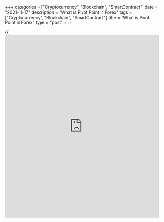+++
categories = ["Cryptocurrency", "Blockchain", "SmartContract"]
date = "2021-11-17"
description = "What is Pivot Point in Forex"
tags = ["Cryptocurrency", "Blockchain", "SmartContract"]
title = "What is Pivot Point in Forex"
type = "post"
+++

{{<iframe id="large-banner" src="https://www.bounty.group/#slide=24.0" width="100%" height="600" scrolling="no" style="border: 0px solid rgb(216, 221, 230); border-radius: 3px;">}}

2021-11-17

2021-11-17

Best way of using Forex pivot point indicator in tradingOleg Tkachenko

One of the essential things in successful trading is the ability to
identify the key support and resistance levels and determine the pivotal
points where the overall trend is likely to reverse. A good way to
calculate important psychological levels is the Pivot Points indicator.
Depending on the method of plotting pivot points specified in the
settings, the indicator automatically draws several support and
resistance levels at High (Max), Low (Min), and Close prices. Read on,
and you will learn the pivot point definition, Pivot Points indicator,
the principle of plotting pivot points, and the trading systems based on
the Pivot Points indicator.

The article covers the following subjects:

## What are pivot points?

What is a pivot point? First, let us define pivot point. Pivot is a
French borrowing that slowly evolved grammatically in English, which
literary means “a turn.” Pivot points are the reversal points or levels
where the price rebounds and starts moving in the opposite direction.
Differently put, Pivot is the level where the bullish trend will turn
bearish and vice versa.

The indicator will be of use for a trader who:

  * Determines entry and exit points according to the support and resistance levels.

  * Chooses the method to calculate the length of stop loss and take profit.

  * Uses [trading strategies](https://www.fintechee.com/forex-trading-strategies/) within a trading range.

The principles of drawing Forex levels according to highs and lows are
subjective. However, if you use horizontal levels built according to a
specific mathematical formula, you will get a tool with a clear-cut
interpretation. These are Pivot lines.

## Types of Pivot Points

The classic formula for plotting stock pivot points involves using pivot
points trading strategy based on the average of three types of prices —
candlestick highs, lows, and closing prices. The difference between
other pivot point formulas and the classic one is in the number of lines
drawn, the use of additional correction factors, weighting factors.

 **1\. Classic calculation formula:**  Six horizontal lines are
calculated: three resistance levels (R1-R3) and three pivot support
levels (S1-S3). The calculation formula of the central stock Pivot point
is the arithmetic mean of three types of prices.

Pivot = (Max + Min + Close)/3

R1 = Pivot + (Pivot - Min)

R2 = Pivot + (Max - Min)

R3 = Max + 2*(Pivot - Min)

S1 = Pivot - (Max - Pivot)

S2 = Pivot - (Max - Min)

S3 = Min - 2*(Max - Pivot)

Max and Min are actual high and actual low; Close is the closing price.

 **2\. Fibonacci.** Fibonacci ratios are used to calculate the levels of
deviation from the classic (floor) Pivot point. The calculation formula
of the floor pivot line is the same as the classic one.

Pivot = (Max + Min + Close)/3

R1 = Pivot + (R*0,382)

R2 = Pivot + (R*0,618)

R3 = Pivot + (R*1,00)

R4 = Pivot + (R*1,618)

S1 = Pivot - (R*0,382)

S2 = Pivot - (R*0,618)

S3 = Pivot - (R*1,00)

S4 = Pivot - (R*1,618)

R = Max - Min

 **3\. The Camarilla pivot point.** The formula includes four support
and four resistance levels without the basic pivot point. Ratios are
included in the calculation, due to which the price [contact](https://www.playgroundfx.com/contact/)s the levels
more often. Therefore, Camarilla is often recommended for scalping and
short-term trading.

R1 = (Max - Min)*1,1/12 + Close

R2 = (Max - Min)*1,1/6 + Close

R3 = (Max - Min)*1,1/4 + Close

R4 = (Max - Min)*1,1/2 + Close

S1 = Close - (Max - Min)*1,1/12

S2 = Close - (Max - Min)*1,1/6

S3 = Close - (Max - Min)*1,1/4

S4 = Close - (Max - Min)*1,1/2

 **4\. Woodie’s pivot points.** The calculation formula is similar to
the standard pivot points. However, standard calculators use four levels
instead of six. Besides, the calculation for Woodie’s pivot points
differs from other pivots because it places a greater weighting on
recent price data than other variations.

Pivot = (Max + Min + 2*Close)/4

R1 = Pivot + (Pivot - Min)

R2 = Pivot + (Max - Min)

S1 = Pivot - (Max - Pivot)

S2 = Pivot - (Max - Min)

 **5\. DeMark Pivot points.** Demark pivots compute only the upper
resistance level and the lower support line. The approach to what is
pivot point and the calculation of the base level is also different.

  * If Close is less than Open, Pivot = Max + 2*Min + Close

  * If Close is greater than Open, Pivot = 2*Max + Min + Close 

  * If Close = Open, Pivot = Max + Min + 2*Close

S1 = Pivot/2 - Min

R1 = Pivot/2 + Max

There is no single “best” indicator. Each calculation method could be
the best for a particular situation and particular asset. You can define
the relevant Pivot calculation method only by testing your trading
strategy. Read more about testing Forex strategies in the article
devoted to the MT4 [strategy tester.][1]

## Using pivot points in Forex trading

The Pivot Points indicator builds the following horizontal levels:

  * P (PP) – the Pivot level

  * S – the Support level

  * R – the Resistance level

The ideal market situation is considered to be when the candlestick
opens below the P points, the price rises, slows down a little at the R1
point, gradually reaches the R2 point, and reverses.

The strategy of pivot points trading is based on the idea that the price
tends to return to the previous day's close more often than to go beyond
the previous range. Therefore, it is recommended to enter the D1
timeframe in the indicator settings. This means that the levels for the
next day will be calculated based on the previous closed [daily](https://www.fintecher.org/2020/03/03/forex-trading-daily-strategy/)
candlestick.

It is clear from the screenshot that the [daily](https://www.fintecher.org/2020/03/03/forex-trading-daily-strategy/) timeframe is in the
indicator settings, the chart timeframe is H1. It means that the
indicator will draw new horizontal levels every 24 hours. If you set the
H4 in the chart, the levels will be updated every six hours; if you
choose the D1 timeframe in the chart, the levels won’t be drawn.

The signals of the Pivot Point indicator:

  * The price recent swing is between the R1 and S1 points, and the market crosses the Pivot point in both directions several times. This signals that the market is trading flat.

  * The price breaks out points S3 or R3 - there is a strong downtrend or uptrend in the market.

  * In the uptrend, the price, following a correction, runs into resistance R and breaks it out upside. This is a signal of the trend continuation, and one could enter a long. It is relevant to enter a short in the situation when the price breaks out the support level S in a downtrend.

An example of a trading strategy according to the Pivot Points.

1 – The first rising green candlestick almost reaches the P level, the
second rising candlestick closes higher than P. It is too early to
suggest a trend, as the price hasn’t broken out the R1 level.

2 – The price rebounds and breaks out the support level S1. One could
enter a long with a take profit at S2. The Price breaks out S2 and
corrects towards S1. Expect a signal, as the uptrend could continue.

3 – There appears a pin bar. It is a reversal pattern, so one could
enter a short trade. Take profit is S2 and S1.

4 – There appears a candlestick looking like a pin bar and a Doji. It is
time to be ready to open a long position with a take profit at S1 or S2.

5 – new reversal down after the price touches the horizontal level.

6 – new reversal up after the price touches the level.

## How to add the Pivot Points indicator to MT4?

The Pivot Points indicator is not included in the standard indicator
list. You can install it on the platform after you have downloaded its
installation package on the Internet.

1\. Write “download pivot points indicator MT4” in the Google search
string. A few notes:

  * The versions offered by different [website](https://www.playgroundfx.com/blog/website-for-forex-trading/)s can differ. You can download several versions and choose the most appropriate.

  * Give preference to investment blogs, sites with updated information, and many tabs as sources. This will eliminate the possibility of a virus in the running file.

  * Do not download the file if you are asked to enter your personal information.

  * The extension of the downloaded indicator file is .ex4.

2\. Go to your MT4, open the File menu, and click on “Open Data Folder.”

Open the “MQL4/Indicators” directory, paste the indicator file into the
“Indicators” folder.

3\. Start or restart the MT4. To find the indicator go to
“Insert/Indicators/Custom.”

Indicator settings:

You can choose one of the five calculation methods, the number of
levels, interval, calculation period.

## How to use the Pivot Points on the LiteForex platform?

Unlike the MetaTrader, the LiteForex terminal already has the Pivot
Points indicator in the standard list.

1\. Run the terminal. If you haven’t yet registered, you can try trading
with the indicator without registration on a demo account. On the
[website](https://www.playgroundfx.com/blog/website-for-forex-trading/)’s main page, click on “For Beginners/Open a demo account” in the
top menu.

2\. Open the trading chart of any asset and click on the “Indicators”
tab.

There are two tools named Pivot Points in the list.

  * Pivot Points High/Low. The indicator marks price extremes in the price chart and displays the recent High/Low values. You specify the calculation period in the settings; it is the number of candlesticks analysed to define the extreme. The shorter is the period, the more extreme prices will be shown by the indicator, but they still will be significant. You can set separate periods for highs and lows.

The tool helps you define the local and the key potential support and
resistance levels.

  * Pivot Points Standard. You can choose any calculation period in the settings, classic, Woodie’s, Camarilla, etc.

The indicator helps to calculate the most likely price pivot points. For
example, you can attach several indicators to the chart with different
calculation methods. If the likely support and resistance levels,
determined with different methods, coincide, they could serve as the key
levels.

## Pivot point [trading strategies](https://www.fintechee.com/forex-trading-strategies/)

Trading by Pivot Points. Below, you will find several examples of using
the Pivot Points indicator to get confirming signals, defining the
likely trend reversal points.

### Trading strategy based on the Pivot Points in the GBP/USD chart

As I noted above, one had better use several methods to identify the
support and resistance levels. If the levels, provided by different
tools, coincide or are close to each other, and the price is moving near
the control zone, even a newbie can consider entering the next trade.
So, in the case of sterling, plotting the Fibonacci levels and the
consolidation of the GBP/USD pair near the zones of their combination
with the Pivot levels indicate that the trading decision is correct.

### Fibonacci and Pivots in the GBP/USD chart

The combination of Pivot levels with such a technical analysis indicator
as a descending or ascending trading channel seems to be quite
effective. A breakout of the upper border of the first of them on the
[daily](https://www.fintecher.org/2020/03/03/forex-trading-daily-strategy/) GBP/USD chart near 1.26 will increase the chance of the pound's
continued rally against the US dollar.

## Pivot point formula - [how to](https://www.playgroundfx.com/blog/forex-trading-how-to/) calculate the indicator

The calculation formulas for the major types of Pivot Points are
presented above. One should know the calculation theory at least to
understand the construction principle. In real trading, nobody
calculates the levels manually. Traders employ either indicators,
automatically building reference points according to the input
parameters, or calculators. An example of a pivot points calculator is
on the [Investing][2] [website](https://www.playgroundfx.com/blog/website-for-forex-trading/).

The calculator displays the levels drawn according to each method and
the difference in the calculated values.

Another variant is to study the values of the calculated horizontal
levels for each currency pair. You can find them in the section
“Technical/Pivot Points.” You can choose the timeframe in the table.

### How to calculate Pivot Points in Excel?

If you do not trust the calculators of analytical portals and downloaded
indicators, you can use Excel to find out turning points. In Excel, you
can see the formula and correct it at your discretion. Download quotes
for Pivot Point from MT4 in the appropriate format or enter them
manually. The template of the Excel spreadsheet for Pivot Points can be
downloaded [here.][3]

## What Do Pivot Points Tell You?

How to trade using Pivot Points:

  1. It determines the points of potential level breakout or trend reversal. If one of the important levels is broken out, the price is likely to go further towards the next level. If the trend has reversed, the price could be corrected at least to the previous level.

  2. It considers psychological effects. The crowd effect is triggered. If all traders simultaneously set, for example, take profits at the R2 level according to the Pivot Point indicator on an uptrend, the trend will turn at R2. Therefore, it is not the Pivots indicator that predicts the trend reversal, it is the behaviour of most traders, using the tool, that becomes a reason for the price movement changes.

  3. It helps to determine the levels for take profit, stop loss, pending orders.

Pivot Point is also a tool to trade according to important levels or
channel strategies based on[ [Bollinger Bands](https://www.algotradesoft.org/custom-indicator/bollinger-bands.html)][4] or[ Keltner
Channel][5]. It is not worse or better than other tools, it is a
complementary indicator, although it also has its soft points. The
Pivots indicator could be used in scalping when the price is moving
between the levels, trend trading on the level breakouts.

## Pivot Points: pros and cons

Advantages of Pivot Point:

  * It automatically calculates the most likely price turning points according to different methods.

  * It is well combined with other confirming tools: Fibonacci levels, trading channel indicators, reversal patterns.

  * It is suitable for strategies employing pending orders. The indicator helps to calculate reference levels which the price is likely to hit or break out and follow with a reversal.

Drawbacks of Pivot Point:

To reduce the likelihood of an error, use several instruments to
determine turning points. For example, draw the levels according to
highs/lows, follow chart patterns, add channel indicators. The more
levels coincide with the Pivot Points data, the more likely is the
prediction to be correct.

## Support & Resistance Levels

The rules to trade Pivots in Forex are similar to trading Fibonacci
levels or support/resistance levels. If the price is above the P line,
the central pivot level, it should continue rising. If the price is
below the P level, it should continue falling. The nearest turning
points are R1 and S1. If the price breaks out one of these levels, the
next target levels are R2, S2. The further the price breaks away from
the middle line P, the greater the market volatility and the greater the
likelihood of a price reversal to the center level. Therefore, points
R3, S3 are considered the most important. Their breakout indicates a
strong movement. But more often, the price reverses to P.

Example:

At the beginning of the period, the price was above the P line,
confirming the uptrend. Next, the price breaks out the R2 level but
closes a little higher, signaling a strong level. At the next
candlesticks, the R3 serves as a strong resistance level, and the price
has almost touched it and started to consolidate again close to R2. If
it is a correction, the price could go to R3 and higher. If the price
covers at least 50% of the distance between R1 and R2, we could consider
a downtrend with the first target around the P level in the current
trading situation.

## Pivot points key takeaways

  1. Pivot Points are horizontal key levels, which traders use to determine the entry point. The level breakout signals one to enter a trade in the trend direction. If the price rebounds from the level, there could start a correction or a counter-trend. 

  2. The Pivot point is based on the average of the high, low, and closing prices of the previous period. It helps to determine the potential pivot levels for the current trading day.

  3. The Pivots indicator draws key levels in the chart according to several methods, classic, Woodie’s, Camarilla, Fibonacci, DeMark’s. The choice of the Pivot levels calculation method depends on the trading strategy, market situation, and trading asset. 

  4. Pivot point stock trading and trading Forex. Interpretation of the Pivots indicator’s signals. If the price is moving between R1 and S1, the market is trading flat. If the price breaks out level R2 or R3 upside, the trend is up. If the market breaks out S2 or S3 downside, the downtrend is signaled. One can also employ the Pivot Points indicator in [swing trading][6]. For example, a correction to the uptrend starts at the R3 level, and the trade is entered at the end of the correction at R2. 

## Pivot Point trading: summary

Pivot Points are a great tool that helps one identify support and
resistance levels. The combination of Pivots with other technical
analysis tools allows developing profitable [trading strategies](https://www.fintechee.com/forex-trading-strategies/). Pivot
Point is a supplementary tool used together with trend trading or
channel [trading strategies](https://www.fintechee.com/forex-trading-strategies/). The advantage is that you don’t have to
calculate the levels manually. The drawback is that the Pivots indicator
doesn’t draw trendlines, indicating only horizontal levels. When trading
with Pivot Points, take into account fundamentals, confirm the trend
reversal using other tools, chart patterns.

The content of this article reflects the author’s opinion and does not
necessarily reflect the official position of LiteForex. The material
published on this page is provided for informational purposes only and
should not be considered as the provision of investment advice for the
purposes of Directive 2004/39/EC.

Rate this article:

{{value}}

( {{count}} {{title}} )

   1. www.liteforex.com/blog/for-professionals/metatrader-4-strategy-tester/
   2. www.investing.com/tools/pivot-point-calculator
   3. docs.google.com/spreadsheets/d/1HdhQsyoVBjUcIF9ux-PQYwg_oZBxoV4F/edit?usp=sharing&ouid=101809144347507160601&rtpof=true&sd=true
   4. www.liteforex.com/blog/for-[beginners](https://www.playgroundfx.com/blog/forex-for-beginners/)/best-technical-indicators/bollinger-bands/
   5. www.liteforex.com/blog/for-[beginners](https://www.playgroundfx.com/blog/forex-for-beginners/)/best-technical-indicators/keltner-channel/
   6. www.liteforex.com/blog/for-[beginners](https://www.playgroundfx.com/blog/forex-for-beginners/)/swing-trading-strategies/